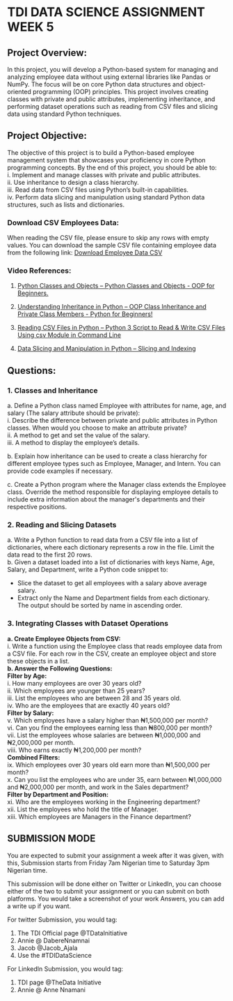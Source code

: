 # TDI DATA SCIENCE ASSIGNMENT WEEK 5

## Project Overview:
In this project, you will develop a Python-based system for managing and analyzing employee data without using external libraries like Pandas or NumPy. The focus will be on core Python data structures and object-oriented programming (OOP) principles. This project involves creating classes with private and public attributes, implementing inheritance, and performing dataset operations such as reading from CSV files and slicing data using standard Python techniques.

## Project Objective:
The objective of this project is to build a Python-based employee management system that showcases your proficiency in core Python programming concepts. 
By the end of this project, you should be able to: <br>
i.	Implement and manage classes with private and public attributes. <br>
ii.	Use inheritance to design a class hierarchy. <br>
iii.	Read data from CSV files using Python’s built-in capabilities. <br>
iv.	Perform data slicing and manipulation using standard Python data structures, such as lists and dictionaries.

### Download CSV Employees Data:
When reading the CSV file, please ensure to skip any rows with empty values. You can download the sample CSV file containing employee data from the following link: [Download Employee Data CSV](https://drive.google.com/drive/u/1/folders/1_P4Bi0oMBJyOfXx3z3LBqz-gXZJj_65G)

### Video References:
1.	[Python Classes and Objects – Python Classes and Objects - OOP for Beginners.](https://youtu.be/f0TrMH9s-VE?si=QVWw_pZBfvtfYXVe)

2.	[Understanding Inheritance in Python – OOP Class Inheritance and Private Class Members - Python for Beginners!](https://youtu.be/6c6NYPjO_rI?si=Rr09IV4sOR-Shf3A)

3.	[Reading CSV Files in Python – Python 3 Script to Read & Write CSV Files Using csv Module in Command Line](https://youtu.be/DB8mnz30w4c?si=hswAF0exC764XLbZ)

4.	[Data Slicing and Manipulation in Python – Slicing and Indexing](https://youtu.be/ZOxs7grEjWM?si=UHddqXJwsIIGR7vw)

## Questions:
### 1.	Classes and Inheritance
a.	Define a Python class named Employee with attributes for name, age, and salary (The salary attribute should be private): <br>
i.	Describe the difference between private and public attributes in Python classes. When would you choose to make an attribute private? <br>
ii.	A method to get and set the value of the salary. <br>
iii. A method to display the employee’s details.

b.	Explain how inheritance can be used to create a class hierarchy for different employee types such as Employee, Manager, and Intern. You can provide code examples if necessary.

c.	Create a Python program where the Manager class extends the Employee class. Override the method responsible for displaying employee details to include extra information about the manager's departments and their respective positions.


### 2.	Reading and Slicing Datasets
a.	Write a Python function to read data from a CSV file into a list of dictionaries, where each dictionary represents a row in the file. Limit the data read to the first 20 rows. <br>
b.	Given a dataset loaded into a list of dictionaries with keys Name, Age, Salary, and Department, write a Python code snippet to:<br>
- Slice the dataset to get all employees with a salary above average salary.
- Extract only the Name and Department fields from each dictionary. <br>The output should be sorted by name in ascending order.

### 3.	Integrating Classes with Dataset Operations
**a.	Create Employee Objects from CSV:**<br>
i.	Write a function using the Employee class that reads employee data from a CSV file. 
For each row in the CSV, create an employee object and store these objects in a list. <br>
**b.	Answer the Following Questions:**<br>
**Filter by Age:**<br>
i.	How many employees are over 30 years old?  <br>
ii.	Which employees are younger than 25 years?  <br>
iii.	List the employees who are between 28 and 35 years old.  <br>
iv.	Who are the employees that are exactly 40 years old? <br>
**Filter by Salary:**<br>
v.	Which employees have a salary higher than ₦1,500,000 per month?  <br>
vi.	Can you find the employees earning less than ₦800,000 per month?  <br>
vii.	List the employees whose salaries are between ₦1,000,000 and ₦2,000,000 per month.  <br>
viii.	Who earns exactly ₦1,200,000 per month?<br>
**Combined Filters:**<br>
ix.	Which employees over 30 years old earn more than ₦1,500,000 per month?  <br>
x.	Can you list the employees who are under 35, earn between ₦1,000,000 and ₦2,000,000 per month, and work in the Sales department?<br>
**Filter by Department and Position:**<br>
xi.	Who are the employees working in the Engineering department?  <br>
xii.	List the employees who hold the title of Manager.  <br>
xiii.	Which employees are Managers in the Finance department?

## SUBMISSION MODE
You are expected to submit your assignment a week after it was given, with this, Submission starts from Friday 7am Nigerian time to Saturday 3pm Nigerian time. 

This submission will be done either on Twitter or LinkedIn, you can choose either of the two to submit your assignment or you can submit on both platforms. You would take a screenshot of your work Answers, you can add a write up if you want.

For twitter Submission, you would tag:
1.	The TDI Official page @TDataInitiative
2.	Annie @ DabereNnamnai
3.	Jacob @Jacob_Ajala
4.	Use the #TDIDataScience

For LinkedIn Submission, you would tag:
1.	TDI page @TheData Initiative
2.	Annie @ Anne Nnamani
